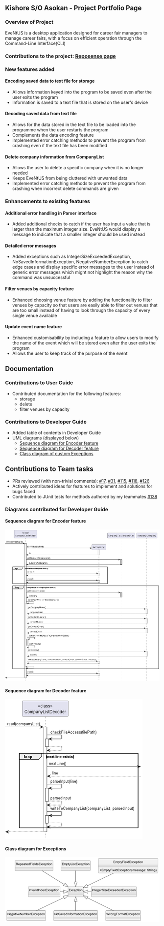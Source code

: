 ## Kishore S/O Asokan - Project Portfolio Page

### Overview of Project
EveNtUS is a desktop application designed for career fair managers to manage career fairs, with a focus on efficient
operation through the Command-Line Interface(CLI)

### Contributions to the project: [Reposense page](https://nus-cs2113-ay2223s2.github.io/tp-dashboard/?search=kishore-a00&breakdown=true&sort=groupTitle%20dsc&sortWithin=title&since=2023-02-17&timeframe=commit&mergegroup=&groupSelect=groupByRepos&checkedFileTypes=docs~functional-code~test-code~other)

### New features added
#### Encoding saved data to text file for storage
- Allows information keyed into the program to be saved even after the user exits the program
- Information is saved to a text file that is stored on the user's device

#### Decoding saved data from text file
- Allows for the data stored in the text file to be loaded into the programme when the user restarts the program
- Complements the data encoding feature
- Implemented error catching methods to prevent the program from crashing even if the text file has been modified

#### Delete company information from CompanyList
- Allows the user to delete a specific company when it is no longer needed
- Keeps EveNtUS from being cluttered with unwanted data
- Implemented error catching methods to prevent the program from crashing when incorrect delete commands are given

### Enhancements to existing features
#### Additional error handling in Parser interface
- Added additional checks to catch if the user has input a value that is larger than the maximum integer size. EveNtUS would display a message to indicate that a smaller integer should be used instead

#### Detailed error messages
- Added exceptions such as IntegerSizeExceededException, NoSavedInformationException, NegativeNumberException to catch
  edge cases and display specific error messages to the user instead of generic error messages which might not highlight
  the reason why the command was unsuccessful

#### Filter venues by capacity feature
- Enhanced choosing venue feature by adding the functionality to filter venues by capacity so that users are easily able to filter out venues that are too small instead of having to look through the capacity of every single venue available

#### Update event name feature
- Enhanced customisability by including a feature to allow users to modify the name of the event which will be stored even after the user exits the program
- Allows the user to keep track of the purpose of the event


## Documentation
### Contributions to User Guide
- Contributed documentation for the following features:
    - storage
    - delete
    - filter venues by capacity

### Contributions to Developer Guide
- Added table of contents in Developer Guide
- UML diagrams (displayed below)
    - [Sequence diagram for Encoder feature](#sequence-diagram-for-encoder-feature)
    - [Sequence diagram for Decoder feature](#sequence-diagram-for-decoder-feature)
    - [Class diagram of custom Exceptions](#class-diagram-for-exceptions)


## Contributions to Team tasks
- PRs reviewed (with non-trivial comments):
  [#17](https://github.com/AY2223S2-CS2113-W12-2/tp/pull/17),
  [#31](https://github.com/AY2223S2-CS2113-W12-2/tp/pull/31),
  [#115](https://github.com/AY2223S2-CS2113-W12-2/tp/pull/115),
  [#118](https://github.com/AY2223S2-CS2113-W12-2/tp/pull/118),
  [#126](https://github.com/AY2223S2-CS2113-W12-2/tp/pull/126)
- Actively contributed ideas for features to implement and solutions for bugs faced
- Contributed to JUnit tests for methods authored by my teammates
  [#138](https://github.com/AY2223S2-CS2113-W12-2/tp/pull/138)

<div style="page-break-after: always;">

### Diagrams contributed for Developer Guide
#### Sequence diagram for Encoder feature
![Encoder.png](..%2FUML%2FImage%2FEncoder.png)
</div>

<div style="page-break-after: always;">

#### Sequence diagram for Decoder feature
![Decoder.png](..%2FUML%2FImage%2FDecoder.png)

#### Class diagram for Exceptions
![Exceptions.png](..%2FUML%2FImage%2FExceptions.png)
</div>
